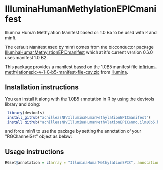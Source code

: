 # IlluminaHumanMethylationEPICmanifest

Illumina Human Methylation Manifest based on 1.0 B5 to be used with R and minfi.

The default Manifest used by minfi comes from the bioconductor package [IlluminaHumanMethylationEPICmanifest]( http://bioconductor.org/packages/release/data/annotation/html/IlluminaHumanMethylationEPICmanifest.html)
which at it's current version 0.6.0 uses manifest 1.0 B2. 

This package provides a manifest based on the 1.0B5 manifest file [infinium-methylationepic-v-1-0-b5-manifest-file-csv.zip](http://webdata.illumina.com.s3-website-us-east-1.amazonaws.com/downloads/productfiles/methylationEPIC/infinium-methylationepic-v-1-0-b5-manifest-file-csv.zip) from [Illumina](https://support.illumina.com/array/array_kits/infinium-methylationepic-beadchip-kit/downloads.html).

## Installation instructions
You can install it along with the 1.0B5 annotation in R by using the devtools library and doing:
```r
 library(devtools)
 install_github("achilleasNP/IlluminaHumanMethylationEPICmanifest") 
 install_github("achilleasNP/IlluminaHumanMethylationEPICanno.ilm10b5.hg38")
 ```
 and force minfi to use the package by setting the annotation of your "RGChannelSet" object as below:

## Usage instructions 
 ```r
RGset@annotation = c(array = "IlluminaHumanMethylationEPIC", annotation = "ilm10b5.hg38")
```
